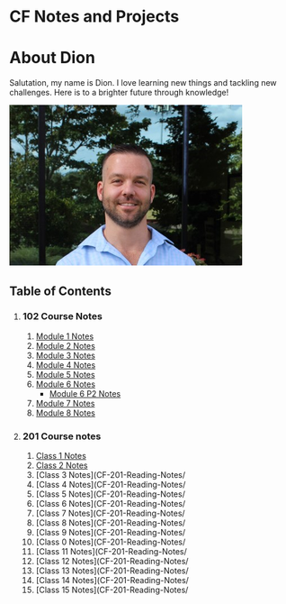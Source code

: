 # CF Notes and Projects

# About Dion

Salutation, my name is Dion. I love learning new things and tackling new challenges. Here is to a brighter future through knowledge! 

![Me](PNGs/Dion.png)

## Table of Contents


1. ### 102 Course Notes
    1. [Module 1 Notes](CF-102-Reading-Notes/Module1Notes.md) 
    1. [Module 2 Notes](CF-102-Reading-Notes/Module-2-Notes.md)
    1. [Module 3 Notes](CF-102-Reading-Notes/Module-3-Notes.md)
    1. [Module 4 Notes](CF-102-Reading-Notes/Module-4-Notes.md)
    1. [Module 5 Notes](CF-102-Reading-Notes/Module-5-Notes.md)
    1. [Module 6 Notes](CF-102-Reading-Notes/Module-6-Notes.md)
         - [Module 6 P2 Notes](class-6-how-Computer-Work.md)
    1. [Module 7 Notes](CF-102-Reading-Notes/Module-7-Notes.md)
    1. [Module 8 Notes](CF-102-Reading-Notes/Module-8-Notes.md)

1. ### 201 Course notes
    1. [Class 1 Notes](CF-201-Reading-Notes/class-01.md)
    1. [Class 2 Notes](CF-201-Reading-Notes/class-02.md)
    1. [Class 3 Notes](CF-201-Reading-Notes/
    1. [Class 4 Notes](CF-201-Reading-Notes/
    1. [Class 5 Notes](CF-201-Reading-Notes/
    1. [Class 6 Notes](CF-201-Reading-Notes/
    1. [Class 7 Notes](CF-201-Reading-Notes/
    1. [Class 8 Notes](CF-201-Reading-Notes/
    1. [Class 9 Notes](CF-201-Reading-Notes/
    1. [Class 0 Notes](CF-201-Reading-Notes/
    1. [Class 11 Notes](CF-201-Reading-Notes/
    1. [Class 12 Notes](CF-201-Reading-Notes/
    1. [Class 13 Notes](CF-201-Reading-Notes/
    1. [Class 14 Notes](CF-201-Reading-Notes/
    1. [Class 15 Notes](CF-201-Reading-Notes/


